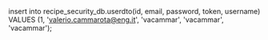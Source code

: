 insert into recipe_security_db.userdto(id, email, password, token, username) VALUES (1, 'valerio.cammarota@eng.it', 'vacammar', 'vacammar', 'vacammar');